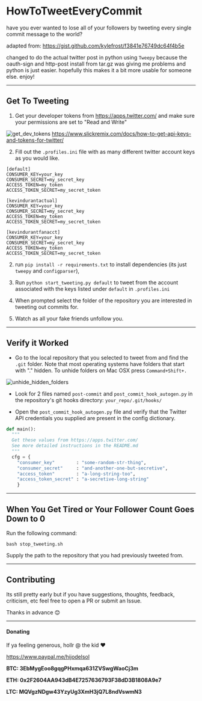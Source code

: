 # HowToTweetEveryCommit
have you ever wanted to lose all of your followers by tweeting every single commit message to the world? 

adapted from: https://gist.github.com/kylefrost/f3841e76749dc64f4b5e

changed to do the actual twitter post in python using `Tweepy` because the oauth-sign and http-post install from tar.gz was giving me problems and python is just easier. hopefully this makes it a bit more usable for someone else. enjoy!

--------------------------------------------------------------------------

## Get To Tweeting

1. Get your developer tokens from https://apps.twitter.com/ and make sure your permissions are set to "Read and Write"

![get_dev_tokens](http://g.recordit.co/VlZUSa77T2.gif)
https://www.slickremix.com/docs/how-to-get-api-keys-and-tokens-for-twitter/


2. Fill out the `.profiles.ini` file with as many different twitter account keys as you would like.

```
[default]
CONSUMER_KEY=your_key
CONSUMER_SECRET=my_secret_key
ACCESS_TOKEN=my_token
ACCESS_TOKEN_SECRET=my_secret_token

[kevindurantactual]
CONSUMER_KEY=your_key
CONSUMER_SECRET=my_secret_key
ACCESS_TOKEN=my_token
ACCESS_TOKEN_SECRET=my_secret_token

[kevindurantfanacct]
CONSUMER_KEY=your_key
CONSUMER_SECRET=my_secret_key
ACCESS_TOKEN=my_token
ACCESS_TOKEN_SECRET=my_secret_token
```

2. run `pip install -r requirements.txt` to install dependencies (its just `tweepy` and `configparser`), 

3. Run `python start_tweeting.py default` to tweet from the account associated with the keys listed under `default` in `.profiles.ini`

4. When prompted select the folder of the repository you are interested in tweeting out commits for.

5. Watch as all your fake friends unfollow you.


--------------------------------------------------------------------------


## Verify it Worked

- Go to the local repository that you selected to tweet from and find the `.git` folder. Note that most operating systems have folders that start with "." hidden. To unhide folders on Mac OSX press `Command+Shift+.`

![unhide_hidden_folders](http://g.recordit.co/vgQZDrphXW.gif)

- Look for 2 files named `post-commit` and `post_commit_hook_autogen.py` in the repository's git hooks directory: `your_repo/.git/hooks/` 

- Open the `post_commit_hook_autogen.py` file and verify that the Twitter API credentials you supplied are present in the config dictionary.

```python
def main():
  """
  Get these values from https://apps.twitter.com/
  See more detailed instructions in the README.md
  """
  cfg = { 
    "consumer_key"        : "some-random-str-thing",
    "consumer_secret"     : "and-another-one-but-secretive",
    "access_token"        : "a-long-string-too",
    "access_token_secret" : "a-secretive-long-string" 
    }
```

--------------------------------------------------------------------------

## When You Get Tired or Your Follower Count Goes Down to 0

Run the following command:

`bash stop_tweeting.sh` 

Supply the path to the repository that you had previously tweeted from.

--------------------------------------------------------------------------

## Contributing

Its still pretty early but if you have suggestions, thoughts, feedback, criticism, etc feel free to open a PR or submit an Issue. 

Thanks in advance :blush:

--------------------------------------------------------------------------

#### Donating

If ya feeling generous, hollr @ the kid :heart:

https://www.paypal.me/hijodelsol

**BTC: 3EbMygEoo8gqgPHxmqa631ZVSwgWaoCj3m**

**ETH: 0x2F2604AA943dB4E7257636793F38dD3B1808A9e7**

**LTC: MQVgzNDgw43YzyUg3XmH3jQ7L8ndVswmN3**
